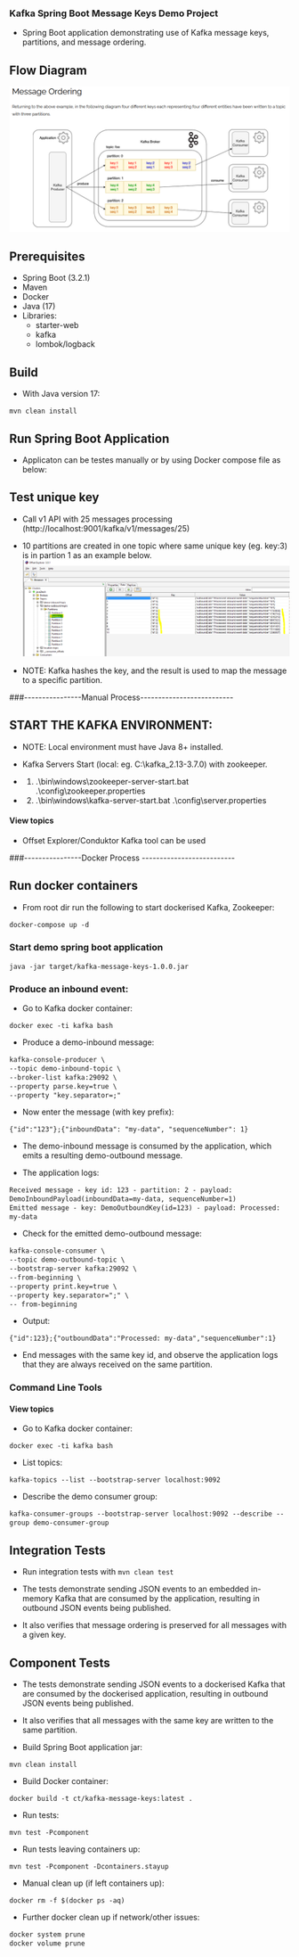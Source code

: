 ### Kafka Spring Boot Message Keys Demo Project
- Spring Boot application demonstrating use of Kafka message keys, partitions, and message ordering.

## Flow Diagram
![MessageOrdering](MessageOrdering.PNG)

## Prerequisites
- Spring Boot (3.2.1)
- Maven 
- Docker
- Java (17)
- Libraries:
  * starter-web 
  * kafka
  * lombok/logback

## Build
- With Java version 17:

```
mvn clean install
```
## Run Spring Boot Application
- Applicaton can be testes manually or by using Docker compose file as below:

## Test unique key
- Call v1 API with 25 messages processing (http://localhost:9001/kafka/v1/messages/25)
- 10 partitions are created in one topic where same unique key (eg. key:3) is in partion 1 as an example below.
![UniqueKeyInSamePartion](UniqueKeyInSamePartion.PNG)

- NOTE: Kafka hashes the key, and the result is used to map the message to a specific partition.

###----------------Manual Process--------------------------

## START THE KAFKA ENVIRONMENT:
- NOTE: Local environment must have Java 8+ installed.

- Kafka Servers Start (local: eg. C:\kafka_2.13-3.7.0) with zookeeper.
* 1) .\bin\windows\zookeeper-server-start.bat .\config\zookeeper.properties
* 2) .\bin\windows\kafka-server-start.bat .\config\server.properties

#### View topics
- Offset Explorer/Conduktor Kafka tool can be used 

###----------------Docker Process --------------------------

## Run docker containers

- From root dir run the following to start dockerised Kafka, Zookeeper:
```
docker-compose up -d
```

### Start demo spring boot application
```
java -jar target/kafka-message-keys-1.0.0.jar
```

### Produce an inbound event:

- Go to Kafka docker container:
```
docker exec -ti kafka bash
```

- Produce a demo-inbound message:
```
kafka-console-producer \
--topic demo-inbound-topic \
--broker-list kafka:29092 \
--property parse.key=true \
--property "key.separator=;"

```
- Now enter the message (with key prefix):
```
{"id":"123"};{"inboundData": "my-data", "sequenceNumber": 1}
```
- The demo-inbound message is consumed by the application, which emits a resulting demo-outbound message.

- The application logs:
```
Received message - key id: 123 - partition: 2 - payload: DemoInboundPayload(inboundData=my-data, sequenceNumber=1)
Emitted message - key: DemoOutboundKey(id=123) - payload: Processed: my-data
```

- Check for the emitted demo-outbound message:
```
kafka-console-consumer \
--topic demo-outbound-topic \
--bootstrap-server kafka:29092 \
--from-beginning \
--property print.key=true \
--property key.separator=";" \
-- from-beginning
```
- Output:
```
{"id":123};{"outboundData":"Processed: my-data","sequenceNumber":1}
```

- End messages with the same key id, and observe the application logs that they are always received on the same partition.

### Command Line Tools

#### View topics

- Go to Kafka docker container:
```
docker exec -ti kafka bash
```

- List topics:
```
kafka-topics --list --bootstrap-server localhost:9092
```

- Describe the demo consumer group:
```
kafka-consumer-groups --bootstrap-server localhost:9092 --describe --group demo-consumer-group
```

## Integration Tests

- Run integration tests with `mvn clean test`

- The tests demonstrate sending JSON events to an embedded in-memory Kafka that are consumed by the application, resulting in outbound JSON events being published.

- It also verifies that message ordering is preserved for all messages with a given key.

## Component Tests

- The tests demonstrate sending JSON events to a dockerised Kafka that are consumed by the dockerised application, resulting in outbound JSON events being published.

- It also verifies that all messages with the same key are written to the same partition.

- Build Spring Boot application jar:
```
mvn clean install
```

- Build Docker container:
```
docker build -t ct/kafka-message-keys:latest .
```

- Run tests:
```
mvn test -Pcomponent
```

- Run tests leaving containers up:
```
mvn test -Pcomponent -Dcontainers.stayup
```

- Manual clean up (if left containers up):
```
docker rm -f $(docker ps -aq)
```

- Further docker clean up if network/other issues:
```
docker system prune
docker volume prune
```
